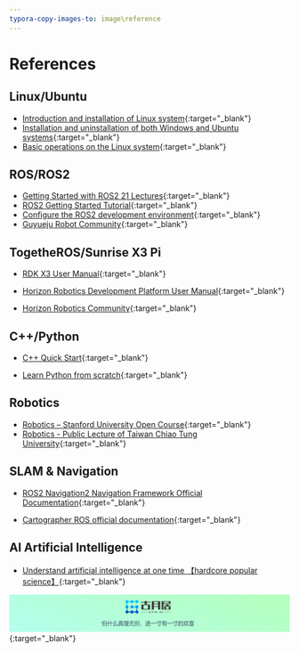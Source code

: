 ```yaml
---
typora-copy-images-to: image\reference
---
```


# **References**

## **Linux/Ubuntu**

- [Introduction and installation of Linux system](https://www.bilibili.com/video/BV1zt411G7Vn?p=2&vd_source=c67aa749a53261eb7bdd22ba5b916d5f){:target="_blank"}
- [Installation and uninstallation of both Windows and Ubuntu systems](https://www.bilibili.com/video/BV1554y1n7zv/){:target="_blank"}
- [Basic operations on the Linux system](https://www.bilibili.com/video/BV1zt411G7Vn?p=3&vd_source=c67aa749a53261eb7bdd22ba5b916d5f){:target="_blank"}



## **ROS/ROS2**

- [Getting Started with ROS2 21 Lectures](https://class.guyuehome.com/detail/p_628f4288e4b01c509ab5bc7a/6){:target="_blank"}
- [ROS2 Getting Started Tutorial](https://book.guyuehome.com/){:target="_blank"}
- [Configure the ROS2 development environment](https://www.bilibili.com/video/BV16B4y1Q7jQ?p=5&vd_source=c67aa749a53261eb7bdd22ba5b916d5f){:target="_blank"}
- [Guyueju Robot Community](https://www.guyuehome.com/){:target="_blank"}



## **TogetheROS/Sunrise X3 Pi**

- [RDK X3 User Manual](https://developer.horizon.cc/documents_rdk/){:target="_blank"}

- [Horizon Robotics Development Platform User Manual](https://developer.horizon.cc/documents_tros/){:target="_blank"}

- [Horizon Robotics Community](https://developer.horizon.cc/){:target="_blank"}



## **C++/Python**

- [C++ Quick Start](https://www.bilibili.com/video/BV1Ps411w73m/?spm_id_from=333.337.search-card.all.click&vd_source=c67aa749a53261eb7bdd22ba5b916d5f){:target="_blank"}

- [Learn Python from scratch](https://www.bilibili.com/video/BV1c4411e77t/?spm_id_from=333.337.search-card.all.click){:target="_blank"}



## **Robotics**

- [Robotics – Stanford University Open Course](https://www.bilibili.com/video/av4506104/){:target="_blank"}
- [Robotics - Public Lecture of Taiwan Chiao Tung University](https://www.bilibili.com/video/BV1ZL4y1h7R9?p=1&vd_source=c67aa749a53261eb7bdd22ba5b916d5f){:target="_blank"}



## **SLAM & Navigation**

- [ROS2 Navigation2 Navigation Framework Official Documentation](https://navigation.ros.org/){:target="_blank"}

- [Cartographer ROS official documentation](https://google-cartographer-ros.readthedocs.io/en/latest/index.html){:target="_blank"}



## **AI Artificial Intelligence**

- [Understand artificial intelligence at one time 【hardcore popular science】](https://www.bilibili.com/video/BV1134y1d72L){:target="_blank"}



[![图片1](../../assets/img/footer.png)](https://www.guyuehome.com/){:target="_blank"}

